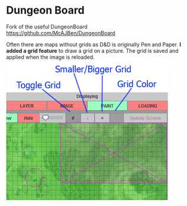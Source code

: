 # Dungeon Board

Fork of the useful DungeonBoard https://github.com/McAJBen/DungeonBoard

Often there are maps without grids as D&D is originally Pen and Paper.
<b>I added a grid feature</b> to draw a grid on a picture. The grid is saved
and applied when the image is reloaded.


<img src="Examples/control.png" alt="View">